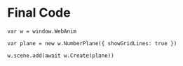 # Final Code

```
var w = window.WebAnim

var plane = new w.NumberPlane({ showGridLines: true })

w.scene.add(await w.Create(plane))
```
